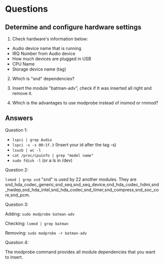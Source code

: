 # Questions

## Determine and configure hardware settings

1. Check hardware's information below:
- Audio device name that is running
- IRQ Number from Audio device
- How much devices are plugged in USB
- CPU Name
- Storage device name (tag)

2. Which is "snd" dependencies?

3. Insert the module "batman-adv", check if It was inserted all right and remove it.

4. Which is the advantages to use modprobe instead of insmod or rmmod?


## Answers

Question 1:
- `lspci | grep Audio`
- `lspci -v -s 00:1f.3` (Insert your id after the tag -s)
- `lsusb | wc -l`
- `cat /proc/cpuinfo | grep "model name"`
- `sudo fdisk -l` (or a ls in /dev)

Question 2:

`lsmod | grep snd`
"snd" is used by 22 another modules. They are snd_hda_codec_generic,snd_seq,snd_seq_device,snd_hda_codec_hdmi,snd_hwdep,snd_hda_intel,snd_hda_codec,snd_timer,snd_compress,snd_soc_core,snd_pcm.

Question 3:

Adding: `sudo modprobe batman-adv`

Checking: `lsmod | grep batman`

Removing: `sudo modprobe -r batman-adv`

Question 4:

The modprobe command provides all module dependencies that you want to insert. 